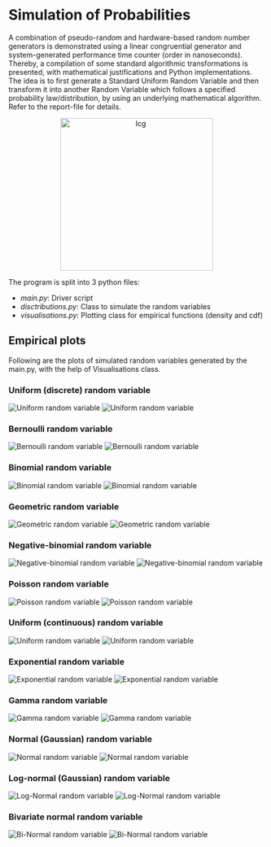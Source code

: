 # Simulation of Probabilities

A combination of pseudo-random and hardware-based random number generators is demonstrated using a linear congruential generator and system-generated performance time counter (order in nanoseconds). Thereby, a compilation of some standard algorithmic transformations is presented, with mathematical justifications and Python implementations. The idea is to first generate a Standard Uniform Random Variable and then transform it into another Random Variable which follows a specified probability law/distribution, by using an underlying mathematical algorithm. Refer to the report-file for details.

<p align="center"><img src="./plots/lcg.PNG" alt="lcg"| style="height: 300px;"/></p>

The program is split into 3 python files:
- _main.py_: Driver script
- _disctributions.py_: Class to simulate the random variables
- _visualisations.py_: Plotting class for empirical functions (density and cdf)

## Empirical plots
Following are the plots of simulated random variables generated by the main.py, with the help of Visualisations class.
### Uniform (discrete) random variable
![Uniform random variable](/plots/11.png) ![Uniform random variable](/plots/12.png)
### Bernoulli random variable
![Bernoulli random variable](/plots/21.png) ![Bernoulli random variable](/plots/22.png)
### Binomial random variable
![Binomial random variable](/plots/31.png) ![Binomial random variable](/plots/33.png)
### Geometric random variable
![Geometric random variable](/plots/41.png) ![Geometric random variable](/plots/42.png)
### Negative-binomial random variable
![Negative-binomial random variable](/plots/51.png) ![Negative-binomial random variable](/plots/52.png)
### Poisson random variable
![Poisson random variable](/plots/61.png) ![Poisson random variable](/plots/62.png)
### Uniform (continuous) random variable
![Uniform random variable](/plots/71.png) ![Uniform random variable](/plots/72.png)
### Exponential random variable
![Exponential random variable](/plots/81.png) ![Exponential random variable](/plots/82.png)
### Gamma random variable
![Gamma random variable](/plots/91.png) ![Gamma random variable](/plots/92.png)
### Normal (Gaussian) random variable
![Normal random variable](/plots/a1.png) ![Normal random variable](/plots/a2.png)
### Log-normal (Gaussian) random variable
![Log-Normal random variable](/plots/b1.png) ![Log-Normal random variable](/plots/b2.png)
### Bivariate normal random variable
![Bi-Normal random variable](/plots/c1.png) ![Bi-Normal random variable](/plots/c2.png)
